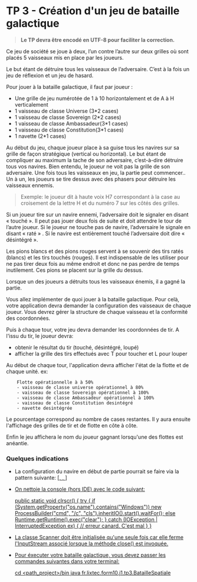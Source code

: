 # TP 3 - Création d'un jeu de bataille galactique

>**Le TP devra être encodé en UTF-8 pour faciliter la correction.**

Ce jeu de société se joue à deux, l’un contre l’autre sur deux grilles où sont placés 5 vaisseaux mis en place par les joueurs.

Le but étant de détruire tous les vaisseaux de l’adversaire. C’est à la fois un jeu de réflexion et un jeu de hasard.

Pour jouer à la bataille galactique, il faut par joueur :
* Une grille de jeu numérotée de 1 à 10 horizontalement et de A à H verticalement 
* 1 vaisseau de classe Universe (3*2 cases)
* 1 vaisseau de classe Sovereign (2*2 cases)
* 1 vaisseau de classe Ambassadeur(3*1 cases)
* 1 vaisseau de classe Constitution(3*1 cases)
* 1 navette (2*1 cases)

Au début du jeu, chaque joueur place à sa guise tous les navires sur sa grille de façon stratégique (vertical ou horizontal). Le but étant de compliquer au maximum la tache de son adversaire, c’est-à-dire détruire tous vos navires. Bien entendu, le joueur ne voit pas la grille de son adversaire.
Une fois tous les vaisseaux en jeu, la partie peut commencer.. Un à un, les joueurs se tire dessus avec des phasers pour détruire les vaisseaux ennemis.


> Exemple: le joueur dit à haute voix H7 correspondant à la case au croisement de la lettre H et du numéro 7 sur les côtés des grilles.

Si un joueur tire sur un navire ennemi, l’adversaire doit le signaler en disant « touché ». Il peut pas jouer deux fois de suite et doit attendre le tour de l’autre joueur.
Si le joueur ne touche pas de navire, l’adversaire le signale en disant « raté » .
Si le navire est entièrement touché l’adversaire doit dire « désintégré ».

Les pions blancs et des pions rouges servent à se souvenir des tirs ratés (blancs) et les tirs touchés (rouges). Il est indispensable de les utiliser pour ne pas tirer deux fois au même endroit et donc ne pas perdre de temps inutilement. Ces pions se placent sur la grille du dessus.

Lorsque un des joueurs a détruits tous les vaisseaux énemis, il a gagné la partie.


Vous allez implémenter de quoi jouer à la bataille galactique. 
Pour celà, votre application devra demander la configuration des vaisseaux de chaque joueur. Vous devrez gérer la structure de chaque vaisseau et la conformité des coordonnées.

Puis à chaque tour, votre jeu devra demander les coordonnées de tir. 
A l'issu du tir, le joueur devra:
* obtenir le résultat du tir (touché, désintégré, loupé)
* afficher la grille des tirs effectués avec T pour toucher et L pour louper

Au début de chaque tour, l'application devra afficher l'état de la flotte et de chaque unité.
ex: 

        Flotte opérationnelle à à 50%
        - vaisseau de classe universe opérationnel à 80%
        - vaisseau de classe Sovereign opérationnel à 100%
        - vaisseau de classe Ambassadeur opérationnel à 100% 
        - vaisseau de classe Constitution desintégré 
        - navette desintégrée
Le pourcentage correspond au nombre de cases restantes.
Il y aura ensuite l'affichage des grilles de tir et de flotte en côte à côte.

Enfin le jeu affichera le nom du joueur gagnant lorsqu'une des flottes est anéantie.

### Quelques indications
* La configuration du navire en début de partie pourrait se faire via la pattern suivante:
[<U identifiant en une lettre>, <X1 point haut gauche>, <H ou V orientation>]

* On nettoie la console (hors IDE) avec le code suivant:

    public static void clrscr()
    {
        try
        {
            if (System.getProperty("os.name").contains("Windows"))
                new ProcessBuilder("cmd", "/c", "cls").inheritIO().start().waitFor();
            else Runtime.getRuntime().exec("clear");
        }
        catch (IOException | InterruptedException ex)
        {
            // erreur canard. C'est mal
        }
    }

* La classe Scanner doit être initialisée qu'une seule fois car elle ferme l'InputStream associé lorsque la méthode close() est invoquée.

* Pour éxecuter votre bataille galactique, vous devez passer les commandes suivantes dans votre terminal:

     cd <path_project>/bin
     java fr.lixtec.form10.j1.tp3.BatailleSpatiale

